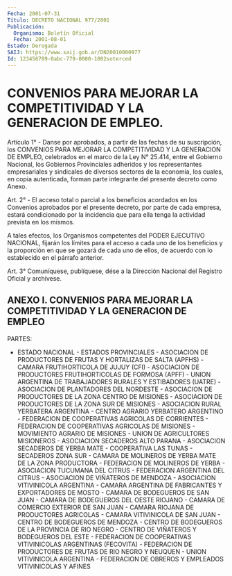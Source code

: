 ```yaml
---
Fecha: 2001-07-31
Título: DECRETO NACIONAL 977/2001
Publicación:
  Organismo: Boletín Oficial
  Fecha: 2001-08-01
Estado: Derogada
SAIJ: https://www.saij.gob.ar/DN20010000977
Id: 123456789-0abc-779-0000-1002soterced
---
```

# CONVENIOS PARA MEJORAR LA COMPETITIVIDAD Y LA GENERACION DE EMPLEO.

<a id="1"></a>
Artículo  1°  - Danse por aprobados, a partir de las fechas  de  su suscripción, los  CONVENIOS  PARA  MEJORAR  LA  COMPETITIVIDAD Y LA GENERACION DE EMPLEO, celebrados en el marco de la  Ley  N° 25.414, entre el Gobierno Nacional, los Gobiernos Provinciales adheridos  y los  representantes empresariales y sindicales de diversos sectores de la  economía,  los  cuales,  en  copia autenticada, forman parte integrante del presente decreto como Anexo.

<a id="2"></a>
Art. 2° - El acceso total o parcial a  los  beneficios acordados en los Convenios aprobados por el presente decreto,  por parte de cada empresa, estará condicionado por la incidencia que  para ella tenga la actividad prevista en los mismos.

A  tales  efectos,  los Organismos competentes del PODER  EJECUTIVO NACIONAL, fijarán los  límites  para  el  acceso  a cada uno de los beneficios y la proporción en que se gozará de cada  uno  de ellos, de acuerdo con lo establecido en el párrafo anterior.

<a id="3"></a>
Art.  3° Comuníquese, publíquese, dése a la Dirección Nacional  del Registro Oficial y archívese.

## ANEXO I. CONVENIOS PARA MEJORAR LA COMPETITIVIDAD Y LA GENERACION DE EMPLEO

<a id="1"></a>
PARTES:

- ESTADO NACIONAL - ESTADOS PROVINCIALES - ASOCIACION DE PRODUCTORES DE FRUTAS Y HORTALIZAS DE SALTA (APFHS) - CAMARA FRUTIHORTICOLA DE JUJUY (CFI) - ASOCIACION DE PRODUCTORES FRUTIHORTICOLAS DE FORMOSA (APFF) - UNION ARGENTINA DE TRABAJADORES RURALES Y ESTIBADORES (UATRE) - ASOCIACION DE PLANTADORES DEL NORDESTE - ASOCIACION DE PRODUCTORES DE LA ZONA CENTRO DE MISIONES - ASOCIACION DE PRODUCTORES DE LA ZONA SUR DE MISIONES - ASOCIACION RURAL YERBATERA ARGENTINA - CENTRO AGRARIO YERBATERO ARGENTINO - FEDERACION DE COOPERATIVAS AGRICOLAS DE CORRIENTES - FEDERACION DE COOPERATIVAS AGRICOLAS DE MISIONES - MOVIMIENTO AGRARIO DE MISIONES - UNION DE AGRICULTORES MISIONEROS - ASOCIACION SECADEROS ALTO PARANA - ASOCIACION SECADEROS DE YERBA MATE - COOPERATIVA LAS TUNAS - SECADEROS ZONA SUR - CAMARA DE MOLINEROS DE YERBA MATE DE LA ZONA PRODUCTORA - FEDERACION DE MOLINEROS DE YERBA - ASOCIACION TUCUMANA DEL CITRUS - FEDERACION ARGENTINA DEL CITRUS - ASOCIACION DE VIÑATEROS DE MENDOZA - ASOCIACION VITIVINICOLA ARGENTINA - CAMARA ARGENTINA DE FABRICANTES Y EXPORTADORES DE MOSTO - CAMARA DE BODEGUEROS DE SAN JUAN - CAMARA DE BODEGUEROS DEL OESTE RIOJANO - CAMARA DE COMERCIO EXTERIOR DE SAN JUAN - CAMARA RIOJANA DE PRODUCTORES AGRICOLAS - CAMARA VITIVINICOLA DE SAN JUAN - CENTRO DE BODEGUEROS DE MENDOZA - CENTRO DE BODEGUEROS DE LA PROVINCIA DE RIO NEGRO - CENTRO DE VIÑATEROS Y BODEGUEROS DEL ESTE - FEDERACION DE COOPERATIVAS VITIVINICOLAS ARGENTINAS (FECOVITA) - FEDERACION DE PRODUCTORES DE FRUTAS DE RIO NEGRO Y NEUQUEN - UNION VITIVINICOLA ARGENTINA - FEDERACION DE OBREROS Y EMPLEADOS VITIVINICOLAS Y AFINES